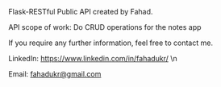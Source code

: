 Flask-RESTful Public API created by Fahad.

API scope of work: Do CRUD operations for the notes app

If you require any further information, feel free to contact me.

LinkedIn: https://www.linkedin.com/in/fahadukr/  \n

Email: fahadukr@gmail.com
